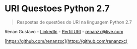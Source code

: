 # URI Questoes Python 2.7
>Respostas de questões do URI na linguagem Python 2.7


Renan Gustavo - [LinkedIn](https://www.linkedin.com/in/renan-gustavo-25a75b16b/) - [Perfil URI](https://www.urionlinejudge.com.br/judge/pt/profile/203083) - renanzx@live.com 

[https://github.com/renanzxc](https://github.com/renanzxc)
